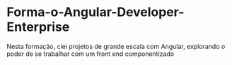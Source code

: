 # Forma-o-Angular-Developer-Enterprise
 Nesta formação, ciei projetos de grande escala com Angular, explorando o poder de se trabalhar com um front end componentizado
